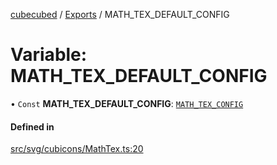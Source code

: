 [cubecubed](/reference/README.md) / [Exports](/reference/modules.md) / MATH\_TEX\_DEFAULT\_CONFIG

# Variable: MATH\_TEX\_DEFAULT\_CONFIG

• `Const` **MATH\_TEX\_DEFAULT\_CONFIG**: [`MATH_TEX_CONFIG`](/reference/interfaces/MATH_TEX_CONFIG.md)

#### Defined in

[src/svg/cubicons/MathTex.ts:20](https://github.com/imaphatduc/cubecubed/blob/ffe94b1/src/svg/cubicons/MathTex.ts#L20)
